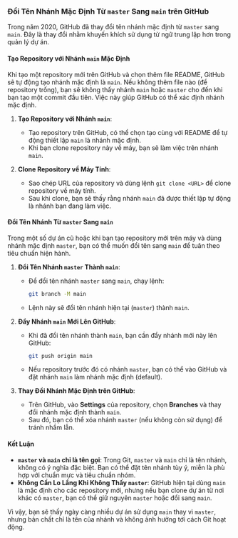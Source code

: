 ### Đổi Tên Nhánh Mặc Định Từ `master` Sang `main` trên GitHub

Trong năm 2020, GitHub đã thay đổi tên nhánh mặc định từ `master` sang `main`. Đây là thay đổi nhằm khuyến khích sử dụng từ ngữ trung lập hơn trong quản lý dự án.

#### Tạo Repository với Nhánh `main` Mặc Định

Khi tạo một repository mới trên GitHub và chọn thêm file README, GitHub sẽ tự động tạo nhánh mặc định là `main`. Nếu không thêm file nào (để repository trống), bạn sẽ không thấy nhánh `main` hoặc `master` cho đến khi bạn tạo một commit đầu tiên. Việc này giúp GitHub có thể xác định nhánh mặc định.

1. **Tạo Repository với Nhánh `main`**:
   - Tạo repository trên GitHub, có thể chọn tạo cùng với README để tự động thiết lập `main` là nhánh mặc định.
   - Khi bạn clone repository này về máy, bạn sẽ làm việc trên nhánh `main`.

2. **Clone Repository về Máy Tính**:
   - Sao chép URL của repository và dùng lệnh `git clone <URL>` để clone repository về máy tính.
   - Sau khi clone, bạn sẽ thấy rằng nhánh `main` đã được thiết lập tự động là nhánh bạn đang làm việc.

#### Đổi Tên Nhánh Từ `master` Sang `main`

Trong một số dự án cũ hoặc khi bạn tạo repository mới trên máy và dùng nhánh mặc định `master`, bạn có thể muốn đổi tên sang `main` để tuân theo tiêu chuẩn hiện hành.

1. **Đổi Tên Nhánh `master` Thành `main`**:
   - Để đổi tên nhánh `master` sang `main`, chạy lệnh:
     ```bash
     git branch -M main
     ```
   - Lệnh này sẽ đổi tên nhánh hiện tại (`master`) thành `main`.

2. **Đẩy Nhánh `main` Mới Lên GitHub**:
   - Khi đã đổi tên nhánh thành `main`, bạn cần đẩy nhánh mới này lên GitHub:
     ```bash
     git push origin main
     ```
   - Nếu repository trước đó có nhánh `master`, bạn có thể vào GitHub và đặt nhánh `main` làm nhánh mặc định (default).

3. **Thay Đổi Nhánh Mặc Định trên GitHub**:
   - Trên GitHub, vào **Settings** của repository, chọn **Branches** và thay đổi nhánh mặc định thành `main`.
   - Sau đó, bạn có thể xóa nhánh `master` (nếu không còn sử dụng) để tránh nhầm lẫn.

#### Kết Luận

- **`master` và `main` chỉ là tên gọi**: Trong Git, `master` và `main` chỉ là tên nhánh, không có ý nghĩa đặc biệt. Bạn có thể đặt tên nhánh tùy ý, miễn là phù hợp với chuẩn mực và tiêu chuẩn nhóm.
- **Không Cần Lo Lắng Khi Không Thấy `master`**: GitHub hiện tại dùng `main` là mặc định cho các repository mới, nhưng nếu bạn clone dự án từ nơi khác có `master`, bạn có thể giữ nguyên `master` hoặc đổi sang `main`.

Vì vậy, bạn sẽ thấy ngày càng nhiều dự án sử dụng `main` thay vì `master`, nhưng bản chất chỉ là tên của nhánh và không ảnh hưởng tới cách Git hoạt động.
